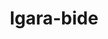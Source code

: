 ---
title: "Igara-bide"
url: /donostia-san-sebastian/igara-bide/
shop: reparación de automóviles
---